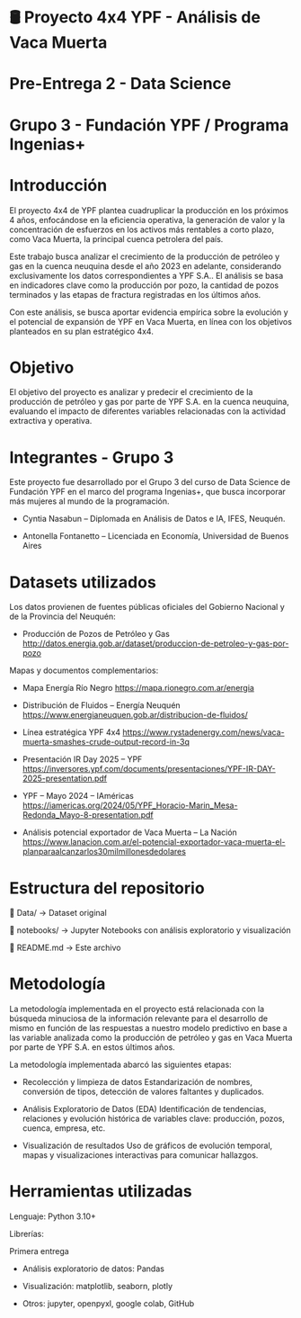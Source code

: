 # 🛢️ Proyecto 4x4 YPF - Análisis de Vaca Muerta
# Pre-Entrega 2 - Data Science
# Grupo 3 - Fundación YPF / Programa Ingenias+

# Introducción

El proyecto 4x4 de YPF plantea cuadruplicar la producción en los próximos 4 años, enfocándose en la eficiencia operativa, la generación de valor y la concentración de esfuerzos en los activos más rentables a corto plazo, como Vaca Muerta, la principal cuenca petrolera del país.

Este trabajo busca analizar el crecimiento de la producción de petróleo y gas en la cuenca neuquina desde el año 2023 en adelante, considerando exclusivamente los datos correspondientes a YPF S.A.. El análisis se basa en indicadores clave como la producción por pozo, la cantidad de pozos terminados y las etapas de fractura registradas en los últimos años.

Con este análisis, se busca aportar evidencia empírica sobre la evolución y el potencial de expansión de YPF en Vaca Muerta, en línea con los objetivos planteados en su plan estratégico 4x4.

# Objetivo

El objetivo del proyecto es analizar y predecir el crecimiento de la producción de petróleo y gas por parte de YPF S.A. en la cuenca neuquina, evaluando el impacto de diferentes variables relacionadas con la actividad extractiva y operativa.

# Integrantes - Grupo 3

Este proyecto fue desarrollado por el Grupo 3 del curso de Data Science de Fundación YPF en el marco del programa Ingenias+, que busca incorporar más mujeres al mundo de la programación.

* Cyntia Nasabun – Diplomada en Análisis de Datos e IA, IFES, Neuquén. 

* Antonella Fontanetto – Licenciada en Economía, Universidad de Buenos Aires

# Datasets utilizados

Los datos provienen de fuentes públicas oficiales del Gobierno Nacional y de la Provincia del Neuquén:

* Producción de Pozos de Petróleo y Gas http://datos.energia.gob.ar/dataset/produccion-de-petroleo-y-gas-por-pozo

Mapas y documentos complementarios:

* Mapa Energía Río Negro https://mapa.rionegro.com.ar/energia

* Distribución de Fluidos – Energía Neuquén https://www.energianeuquen.gob.ar/distribucion-de-fluidos/

* Línea estratégica YPF 4x4 https://www.rystadenergy.com/news/vaca-muerta-smashes-crude-output-record-in-3q

* Presentación IR Day 2025 – YPF https://inversores.ypf.com/documents/presentaciones/YPF-IR-DAY-2025-presentation.pdf

* YPF – Mayo 2024 – IAméricas https://iamericas.org/2024/05/YPF_Horacio-Marin_Mesa-Redonda_Mayo-8-presentation.pdf

* Análisis potencial exportador de Vaca Muerta – La Nación  https://www.lanacion.com.ar/el-potencial-exportador-vaca-muerta-el-planparaalcanzarlos30milmillonesdedolares

# Estructura del repositorio

📁 Data/ → Dataset original 

📁 notebooks/ → Jupyter Notebooks con análisis exploratorio y visualización

📄 README.md → Este archivo

# Metodología

La metodología implementada en el proyecto está relacionada con la búsqueda minuciosa de la información relevante para el desarrollo de mismo en función de las respuestas a nuestro modelo predictivo en base a las variable analizada como la producción de petróleo y gas en Vaca Muerta por parte de YPF S.A. en estos últimos años.

La metodología implementada abarcó las siguientes etapas:

* Recolección y limpieza de datos Estandarización de nombres, conversión de tipos, detección de valores faltantes y duplicados.

* Análisis Exploratorio de Datos (EDA) Identificación de tendencias, relaciones y evolución histórica de variables clave: producción, pozos, cuenca, empresa, etc.

* Visualización de resultados Uso de gráficos de evolución temporal, mapas y visualizaciones interactivas para comunicar hallazgos.

# Herramientas utilizadas 

Lenguaje: Python 3.10+

Librerías:

Primera entrega

* Análisis exploratorio de datos: Pandas

* Visualización: matplotlib, seaborn, plotly

* Otros: jupyter, openpyxl, google colab, GitHub

